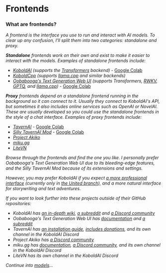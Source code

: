 # Frontends

### What are frontends?

_A frontend is the interface you use to run and interact with AI models. To clear up any confusion, I'll split them into two categories: standalone and proxy._

_**Standalone** frontends work on their own and exist to make it easier to interact with the models. Examples of standalone frontends include:_

- *[KoboldAI](https://github.com/KoboldAI/KoboldAI-Client)* *(supports the [Transformers](https://github.com/huggingface/transformers) backend)* - [Google Colab](https://colab.research.google.com/github/KoboldAI/KoboldAI-Client/blob/main/colab/TPU.ipynb)
- *[KoboldCpp](https://github.com/LostRuins/koboldcpp)* *(supports [llama.cpp](https://github.com/ggerganov/llama.cpp) and similar backends)*
- *[Oobabooga's Text Generation Web UI](https://github.com/oobabooga/text-generation-webui)* *(supports Transformers, [RWKV](https://github.com/oobabooga/text-generation-webui/wiki/RWKV-model), [GPTQ](https://github.com/oobabooga/text-generation-webui/wiki/LLaMA-model), and [llama.cpp](https://github.com/oobabooga/text-generation-webui/wiki/llama.cpp-models))* - [Google Colab](https://colab.research.google.com/github/oobabooga/AI-Notebooks/blob/main/Colab-TextGen-GPU.ipynb)

_**Proxy** frontends depend on a standalone frontend running in the background so it can connect to it. Usually they connect to KoboldAI's API, but sometimes it also includes online services such as OpenAI or NovelAI. These are usually developed so you could use the standalone frontends in the style of a chat interface. Examples of proxy frontends include:_

- *[TavernAI](https://github.com/TavernAI/TavernAI)* - [Google Colab](https://colab.research.google.com/github/TavernAI/TavernAI/blob/main/colab/GPU.ipynb)
- *[Silly TavernAI Mod](https://github.com/SillyLossy/TavernAI)* - [Google Colab](https://colab.research.google.com/github/SillyLossy/TavernAI-extras/blob/main/colab/GPU.ipynb)
- *[Project Akiko](https://github.com/Project-Akiko/Project-Akiko)*
- *[miku.gg](https://github.com/miku-gg/miku)*
- *[LiteVN](https://laika-ch.itch.io/laikas-litevn-ui-for-koboldai)*

_Browse through the frontends and find the one you like. I personally prefer Oobabooga's Text Generation Web UI due to its bleeding-edge features, and the Silly TavernAI Mod because of its extensions and settings._

_However, you may prefer KoboldAI if you expect [a more professional interface](https://cdn.discordapp.com/attachments/1092245228028706867/1093288888728047706/Screenshot_2023-04-05_at_14-39-30_sample_story_-_KoboldAI_Client.png) (currently only in [the United branch](https://github.com/henk717/KoboldAI)), and a more natural interface for storywriting and text adventures._

_If you want to look further into these projects outside of their GitHub repositories:_

- _KoboldAI has [an in-depth wiki](https://github.com/KoboldAI/KoboldAI-Client/wiki), [a subreddit](https://old.reddit.com/r/KoboldAI/) and [a Discord community](https://discord.gg/XuQWadgU9k)_
- _Oobabooga's Text Generation Web UI has [documentation](https://github.com/oobabooga/text-generation-webui/wiki) and [a subreddit](https://old.reddit.com/r/Oobabooga/)_
- _TavernAI has [an installation guide](https://github.com/TavernAI/TavernAI/wiki/How-to-install), [includes donations](https://boosty.to/tavernai), and its own channel in the KoboldAI Discord_
- _Project Akiko has [a Discord community](https://discord.gg/Pdhd7dEqHp)_
- _miku.gg has [documentation](https://docs.miku.gg/), [a Discord community](https://discord.gg/3XPdpUdGgV), and its own channel in the KoboldAI Discord_
- _LiteVN has its own channel in the KoboldAI Discord_

*Continue into [models](models.md)...*
